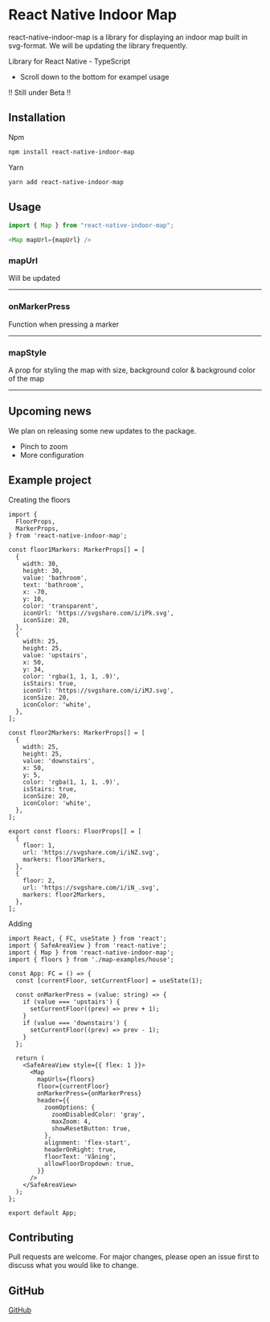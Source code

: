# React Native Indoor Map

react-native-indoor-map is a library for displaying an indoor map built in svg-format. We will be updating the library frequently.

Library for React Native - TypeScript

- Scroll down to the bottom for exampel usage

!! Still under Beta !!

## Installation

Npm

```bash
npm install react-native-indoor-map
```

Yarn

```bash
yarn add react-native-indoor-map
```

## Usage

```javascript
import { Map } from "react-native-indoor-map";
```

```javascript
<Map mapUrl={mapUrl} />
```

### mapUrl

Will be updated

---

### onMarkerPress

Function when pressing a marker

---

### mapStyle

A prop for styling the map with size, background color & background color of the map

---

## Upcoming news

We plan on releasing some new updates to the package.

- Pinch to zoom
- More configuration

## Example project

Creating the floors

```
import {
  FloorProps,
  MarkerProps,
} from 'react-native-indoor-map';

const floor1Markers: MarkerProps[] = [
  {
    width: 30,
    height: 30,
    value: 'bathroom',
    text: 'bathroom',
    x: -70,
    y: 10,
    color: 'transparent',
    iconUrl: 'https://svgshare.com/i/iPk.svg',
    iconSize: 20,
  },
  {
    width: 25,
    height: 25,
    value: 'upstairs',
    x: 50,
    y: 34,
    color: 'rgba(1, 1, 1, .9)',
    isStairs: true,
    iconUrl: 'https://svgshare.com/i/iMJ.svg',
    iconSize: 20,
    iconColor: 'white',
  },
];

const floor2Markers: MarkerProps[] = [
  {
    width: 25,
    height: 25,
    value: 'downstairs',
    x: 50,
    y: 5,
    color: 'rgba(1, 1, 1, .9)',
    isStairs: true,
    iconSize: 20,
    iconColor: 'white',
  },
];

export const floors: FloorProps[] = [
  {
    floor: 1,
    url: 'https://svgshare.com/i/iNZ.svg',
    markers: floor1Markers,
  },
  {
    floor: 2,
    url: 'https://svgshare.com/i/iN_.svg',
    markers: floor2Markers,
  },
];

```

Adding <Map />
``` 
import React, { FC, useState } from 'react';
import { SafeAreaView } from 'react-native';
import { Map } from 'react-native-indoor-map';
import { floors } from './map-examples/house';

const App: FC = () => {
  const [currentFloor, setCurrentFloor] = useState(1);

  const onMarkerPress = (value: string) => {
    if (value === 'upstairs') {
      setCurrentFloor((prev) => prev + 1);
    }
    if (value === 'downstairs') {
      setCurrentFloor((prev) => prev - 1);
    }
  };

  return (
    <SafeAreaView style={{ flex: 1 }}>
      <Map
        mapUrls={floors}
        floor={currentFloor}
        onMarkerPress={onMarkerPress}
        header={{
          zoomOptions: {
            zoomDisabledColor: 'gray',
            maxZoom: 4,
            showResetButton: true,
          },
          alignment: 'flex-start',
          headerOnRight: true,
          floorText: 'Våning',
          allowFloorDropdown: true,
        }}
      />
    </SafeAreaView>
  );
};

export default App;

```



## Contributing

Pull requests are welcome. For major changes, please open an issue first to discuss what you would like to change.

## GitHub

[GitHub](https://github.com/putteabrahamsson/react-native-indoor-map)

